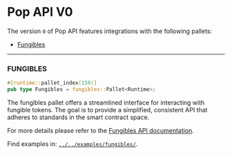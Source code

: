 # Pop API V0

The version `0` of Pop API features integrations with the following pallets:
- [Fungibles](#fungibles)


---
### FUNGIBLES
```rust
#[runtime::pallet_index(150)]
pub type Fungibles = fungibles::Pallet<Runtime>;
```
The fungibles pallet offers a streamlined interface for interacting with fungible tokens. The
goal is to provide a simplified, consistent API that adheres to standards in the smart contract
space.

For more details please refer to the [Fungibles API documentation](./fungibles/README.md).

Find examples in: [`../../examples/fungibles/`](../../examples/fungibles/).
